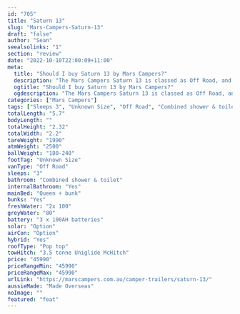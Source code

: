 ```yaml
---
id: "705"
title: "Saturn 13"
slug: "Mars-Campers-Saturn-13"
draft: "false"
author: "Sean"
seealsolinks: "1"
section: "review"
date: "2022-10-10T22:00:09+11:00"
meta:
  title: "Should I buy Saturn 13 by Mars Campers?"
  description: "The Mars Campers Saturn 13 is classed as Off Road, and sleeps 3 people. It is Made Overseas and comes in at Unknown Size. It generally has Combined shower & toilet."
  ogtitle: "Should I buy Saturn 13 by Mars Campers?"
  ogdescription: "The Mars Campers Saturn 13 is classed as Off Road, and sleeps 3 people. It is Made Overseas and comes in at Unknown Size. It generally has Combined shower & toilet."
categories: ["Mars Campers"]
tags: ["Sleeps 3", "Unknown Size", "Off Road", "Combined shower & toilet", "Pop top", "Under 50k"]
totalLength: "5.7"
bodyLength: ""
totalHeight: "2.32"
totalWidth: "2.2"
tareWeight: "1990"
atmWeight: "2500"
ballWeight: "180-240"
footTag: "Unknown Size"
vanType: "Off Road"
sleeps: "3"
bathroom: "Combined shower & toilet"
internalBathroom: "Yes"
mainBed: "Queen + bunk"
bunks: "Yes"
freshWater: "2x 100"
greyWater: "80"
battery: "3 x 100AH batteries"
solar: "Option"
airCon: "Option"
hybrid: "Yes"
roofType: "Pop top"
towHitch: "3.5 tonne Uniglide McHitch"
price: "45990"
priceRangeMin: "45990"
priceRangeMax: "45990"
urlLink: "https://marscampers.com.au/camper-trailers/saturn-13/"
aussieMade: "Made Overseas"
noImage: ""
featured: "feat"
---
```

